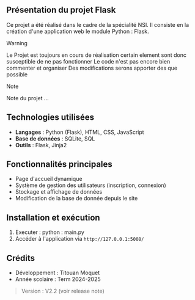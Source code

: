 
## Présentation du projet Flask
Ce projet a été réalisé dans le cadre de la spécialité NSI. Il consiste en la création d'une application web le module Python : Flask.

> [!WARNING]
> Le Projet est toujours en cours de réalisation certain element sont donc susceptible de ne pas fonctionner
> Le code n'est pas encore bien commenter et organiser
> Des modifications serons apporter des que possible 

> [!NOTE]
> Note du projet ...

## Technologies utilisées
- **Langages** : Python (Flask), HTML, CSS, JavaScript
- **Base de données** : SQLite, SQL
- **Outils** : Flask, Jinja2

## Fonctionnalités principales
- Page d'accueil dynamique
- Système de gestion des utilisateurs (inscription, connexion)
- Stockage et affichage de données 
- Modification de la base de donnée depuis le site 

## Installation et exécution
1. Executer :
   python : main.py
2. Accéder à l'application via `http://127.0.0.1:5008/`

## Crédits
- Développement : Titouan Moquet 
- Année scolaire : Term 2024-2025

> Version : V2.2 (voir release note)
